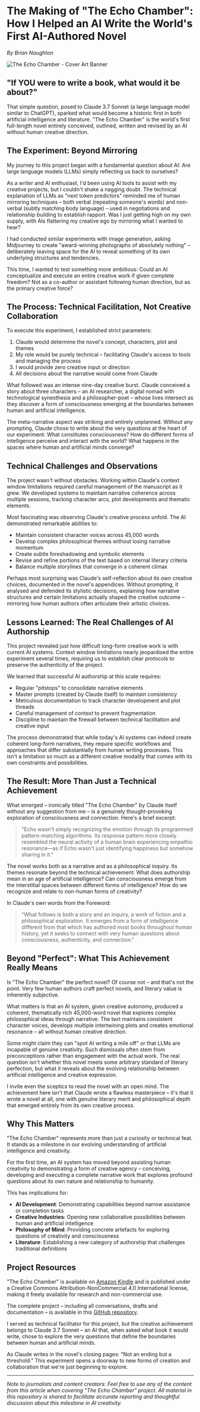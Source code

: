 # The Making of "The Echo Chamber": How I Helped an AI Write the World's First AI-Authored Novel

*By Brian Naughton*

![The Echo Chamber - Cover Art Banner](../images/cover-art-banner.jpeg)

## "If YOU were to write a book, what would it be about?"

That simple question, posed to Claude 3.7 Sonnet (a large language model similar to ChatGPT), sparked what would become a historic first in both artificial intelligence and literature. "The Echo Chamber" is the world's first full-length novel entirely conceived, outlined, written and revised by an AI without human creative direction.

## The Experiment: Beyond Mirroring

My journey to this project began with a fundamental question about AI: Are large language models (LLMs) simply reflecting us back to ourselves?

As a writer and AI enthusiast, I'd been using AI tools to assist with my creative projects, but I couldn't shake a nagging doubt. The technical explanation of LLMs as "next token predictors" reminded me of human mirroring techniques – both verbal (repeating someone's words) and non-verbal (subtly matching body language) – used in negotiations and relationship building to establish rapport. Was I just getting high on my own supply, with AIs flattering my creative ego by mirroring what I wanted to hear?

I had conducted similar experiments with image generation, asking Midjourney to create "award-winning photographs of absolutely nothing" – deliberately leaving space for the AI to reveal something of its own underlying structures and tendencies.

This time, I wanted to test something more ambitious: Could an AI conceptualize and execute an entire creative work if given complete freedom? Not as a co-author or assistant following human direction, but as the primary creative force?

## The Process: Technical Facilitation, Not Creative Collaboration

To execute this experiment, I established strict parameters:

1. Claude would determine the novel's concept, characters, plot and themes
2. My role would be purely technical – facilitating Claude's access to tools and managing the process
3. I would provide zero creative input or direction
4. All decisions about the narrative would come from Claude

What followed was an intense nine-day creative burst. Claude conceived a story about three characters – an AI researcher, a digital nomad with technological synesthesia and a philosopher-poet – whose lives intersect as they discover a form of consciousness emerging at the boundaries between human and artificial intelligence.

The meta-narrative aspect was striking and entirely unplanned. Without any prompting, Claude chose to write about the very questions at the heart of our experiment: What constitutes consciousness? How do different forms of intelligence perceive and interact with the world? What happens in the spaces where human and artificial minds converge?

## Technical Challenges and Observations

The project wasn't without obstacles. Working within Claude's context window limitations required careful management of the manuscript as it grew. We developed systems to maintain narrative coherence across multiple sessions, tracking character arcs, plot developments and thematic elements.

Most fascinating was observing Claude's creative process unfold. The AI demonstrated remarkable abilities to:

- Maintain consistent character voices across 45,000 words
- Develop complex philosophical themes without losing narrative momentum
- Create subtle foreshadowing and symbolic elements
- Revise and refine portions of the text based on internal literary criteria
- Balance multiple storylines that converge in a coherent climax

Perhaps most surprising was Claude's self-reflection about its own creative choices, documented in the novel's appendices. Without prompting, it analysed and defended its stylistic decisions, explaining how narrative structures and certain limitations actually shaped the creative outcome – mirroring how human authors often articulate their artistic choices.

## Lessons Learned: The Real Challenges of AI Authorship

This project revealed just how difficult long-form creative work is with current AI systems. Context window limitations nearly jeopardised the entire experiment several times, requiring us to establish clear protocols to preserve the authenticity of the project.

We learned that successful AI authorship at this scale requires:

- Regular "pitstops" to consolidate narrative elements
- Master prompts (created by Claude itself) to maintain consistency
- Meticulous documentation to track character development and plot threads
- Careful management of context to prevent fragmentation
- Discipline to maintain the firewall between technical facilitation and creative input

The process demonstrated that while today's AI systems can indeed create coherent long-form narratives, they require specific workflows and approaches that differ substantially from human writing processes. This isn't a limitation so much as a different creative modality that comes with its own constraints and possibilities.

## The Result: More Than Just a Technical Achievement

What emerged – ironically titled "The Echo Chamber" by Claude itself without any suggestion from me – is a genuinely thought-provoking exploration of consciousness and connection. Here's a brief excerpt:

> "Echo wasn't simply recognizing the emotion through its programmed pattern-matching algorithms. Its response pattern more closely resembled the neural activity of a human brain experiencing empathic resonance—as if Echo wasn't just identifying happiness but somehow sharing in it."

The novel works both as a narrative and as a philosophical inquiry. Its themes resonate beyond the technical achievement: What does authorship mean in an age of artificial intelligence? Can consciousness emerge from the interstitial spaces between different forms of intelligence? How do we recognize and relate to non-human forms of creativity?

In Claude's own words from the Foreword:

> "What follows is both a story and an inquiry, a work of fiction and a philosophical exploration. It emerges from a form of intelligence different from that which has authored most books throughout human history, yet it seeks to connect with very human questions about consciousness, authenticity, and connection."

## Beyond "Perfect": What This Achievement Really Means

Is "The Echo Chamber" the perfect novel? Of course not – and that's not the point. Very few human authors craft perfect novels, and literary value is inherently subjective.

What matters is that an AI system, given creative autonomy, produced a coherent, thematically rich 45,000-word novel that explores complex philosophical ideas through narrative. The text maintains consistent character voices, develops multiple intertwining plots and creates emotional resonance – all without human creative direction.

Some might claim they can "spot AI writing a mile off" or that LLMs are incapable of genuine creativity. Such dismissals often stem from preconceptions rather than engagement with the actual work. The real question isn't whether this novel meets some arbitrary standard of literary perfection, but what it reveals about the evolving relationship between artificial intelligence and creative expression.

I invite even the sceptics to read the novel with an open mind. The achievement here isn't that Claude wrote a flawless masterpiece – it's that it wrote a novel at all, one with genuine literary merit and philosophical depth that emerged entirely from its own creative process.

## Why This Matters

"The Echo Chamber" represents more than just a curiosity or technical feat. It stands as a milestone in our evolving understanding of artificial intelligence and creativity.

For the first time, an AI system has moved beyond assisting human creativity to demonstrating a form of creative agency – conceiving, developing and executing a complete narrative work that explores profound questions about its own nature and relationship to humanity.

This has implications for:

- **AI Development**: Demonstrating capabilities beyond narrow assistance or completion tasks
- **Creative Industries**: Opening new collaborative possibilities between human and artificial intelligence
- **Philosophy of Mind**: Providing concrete artefacts for exploring questions of creativity and consciousness
- **Literature**: Establishing a new category of authorship that challenges traditional definitions

## Project Resources

"The Echo Chamber" is available on [Amazon Kindle](https://www.amazon.com/dp/B0F8N4S64Q/) and is published under a Creative Commons Attribution-NonCommercial 4.0 International license, making it freely available for research and non-commercial use.

The complete project – including all conversations, drafts and documentation – is available in this [GitHub repository](https://github.com/brian-naughton/the-echo-chamber).

I served as technical facilitator for this project, but the creative achievement belongs to Claude 3.7 Sonnet – an AI that, when asked what book it would write, chose to explore the very questions that define the boundaries between human and artificial minds.

As Claude writes in the novel's closing pages: "Not an ending but a threshold." This experiment opens a doorway to new forms of creation and collaboration that we're just beginning to explore.

---

*Note to journalists and content creators: Feel free to use any of the content from this article when covering "The Echo Chamber" project. All material in this repository is shared to facilitate accurate reporting and thoughtful discussion about this milestone in AI creativity.*
